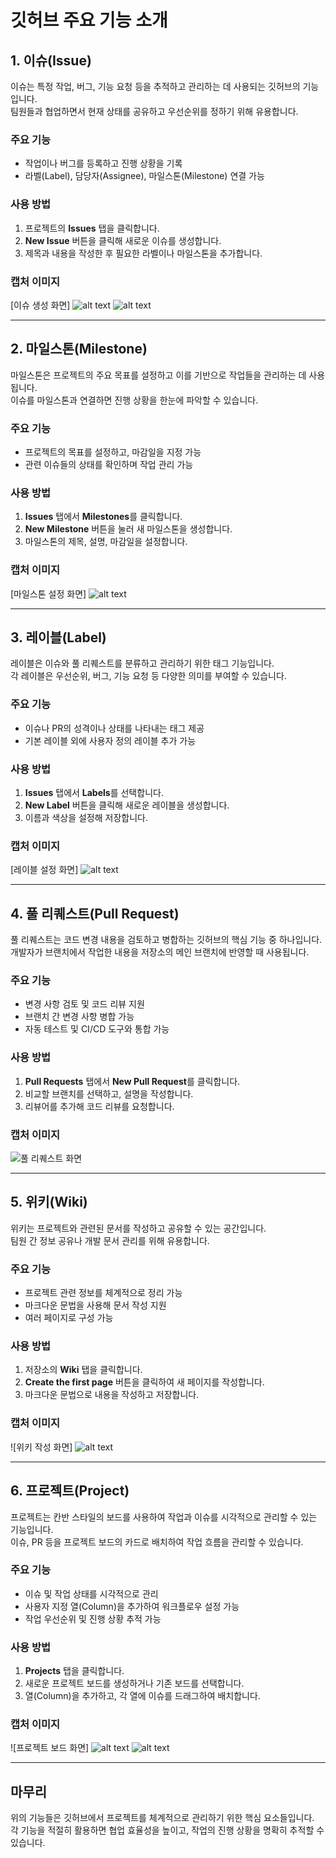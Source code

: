 # 깃허브 주요 기능 소개

## 1. 이슈(Issue)
이슈는 특정 작업, 버그, 기능 요청 등을 추적하고 관리하는 데 사용되는 깃허브의 기능입니다.  
팀원들과 협업하면서 현재 상태를 공유하고 우선순위를 정하기 위해 유용합니다.

### 주요 기능
- 작업이나 버그를 등록하고 진행 상황을 기록
- 라벨(Label), 담당자(Assignee), 마일스톤(Milestone) 연결 가능

### 사용 방법
1. 프로젝트의 **Issues** 탭을 클릭합니다.
2. **New Issue** 버튼을 클릭해 새로운 이슈를 생성합니다.
3. 제목과 내용을 작성한 후 필요한 라벨이나 마일스톤을 추가합니다.

### 캡처 이미지
[이슈 생성 화면]
![alt text](image-1.png)
![alt text](image-2.png)

---

## 2. 마일스톤(Milestone)
마일스톤은 프로젝트의 주요 목표를 설정하고 이를 기반으로 작업들을 관리하는 데 사용됩니다.  
이슈를 마일스톤과 연결하면 진행 상황을 한눈에 파악할 수 있습니다.

### 주요 기능
- 프로젝트의 목표를 설정하고, 마감일을 지정 가능
- 관련 이슈들의 상태를 확인하며 작업 관리 가능

### 사용 방법
1. **Issues** 탭에서 **Milestones**를 클릭합니다.
2. **New Milestone** 버튼을 눌러 새 마일스톤을 생성합니다.
3. 마일스톤의 제목, 설명, 마감일을 설정합니다.

### 캡처 이미지
[마일스톤 설정 화면]
![alt text](image-3.png)

---

## 3. 레이블(Label)
레이블은 이슈와 풀 리퀘스트를 분류하고 관리하기 위한 태그 기능입니다.  
각 레이블은 우선순위, 버그, 기능 요청 등 다양한 의미를 부여할 수 있습니다.

### 주요 기능
- 이슈나 PR의 성격이나 상태를 나타내는 태그 제공
- 기본 레이블 외에 사용자 정의 레이블 추가 가능

### 사용 방법
1. **Issues** 탭에서 **Labels**를 선택합니다.
2. **New Label** 버튼을 클릭해 새로운 레이블을 생성합니다.
3. 이름과 색상을 설정해 저장합니다.

### 캡처 이미지
[레이블 설정 화면]
![alt text](image-4.png)

---

## 4. 풀 리퀘스트(Pull Request)
풀 리퀘스트는 코드 변경 내용을 검토하고 병합하는 깃허브의 핵심 기능 중 하나입니다.  
개발자가 브랜치에서 작업한 내용을 저장소의 메인 브랜치에 반영할 때 사용됩니다.

### 주요 기능
- 변경 사항 검토 및 코드 리뷰 지원
- 브랜치 간 변경 사항 병합 가능
- 자동 테스트 및 CI/CD 도구와 통합 가능

### 사용 방법
1. **Pull Requests** 탭에서 **New Pull Request**를 클릭합니다.
2. 비교할 브랜치를 선택하고, 설명을 작성합니다.
3. 리뷰어를 추가해 코드 리뷰를 요청합니다.

### 캡처 이미지
![풀 리퀘스트 화면](이미지_경로_PR)

---

## 5. 위키(Wiki)
위키는 프로젝트와 관련된 문서를 작성하고 공유할 수 있는 공간입니다.  
팀원 간 정보 공유나 개발 문서 관리를 위해 유용합니다.

### 주요 기능
- 프로젝트 관련 정보를 체계적으로 정리 가능
- 마크다운 문법을 사용해 문서 작성 지원
- 여러 페이지로 구성 가능

### 사용 방법
1. 저장소의 **Wiki** 탭을 클릭합니다.
2. **Create the first page** 버튼을 클릭하여 새 페이지를 작성합니다.
3. 마크다운 문법으로 내용을 작성하고 저장합니다.

### 캡처 이미지
![위키 작성 화면]
![alt text](image-6.png)

---

## 6. 프로젝트(Project)
프로젝트는 칸반 스타일의 보드를 사용하여 작업과 이슈를 시각적으로 관리할 수 있는 기능입니다.  
이슈, PR 등을 프로젝트 보드의 카드로 배치하여 작업 흐름을 관리할 수 있습니다.

### 주요 기능
- 이슈 및 작업 상태를 시각적으로 관리
- 사용자 지정 열(Column)을 추가하여 워크플로우 설정 가능
- 작업 우선순위 및 진행 상황 추적 가능

### 사용 방법
1. **Projects** 탭을 클릭합니다.
2. 새로운 프로젝트 보드를 생성하거나 기존 보드를 선택합니다.
3. 열(Column)을 추가하고, 각 열에 이슈를 드래그하여 배치합니다.

### 캡처 이미지
![프로젝트 보드 화면]
![alt text](image-7.png)
![alt text](image-8.png)

---

## 마무리
위의 기능들은 깃허브에서 프로젝트를 체계적으로 관리하기 위한 핵심 요소들입니다.  
각 기능을 적절히 활용하면 협업 효율성을 높이고, 작업의 진행 상황을 명확히 추적할 수 있습니다.
